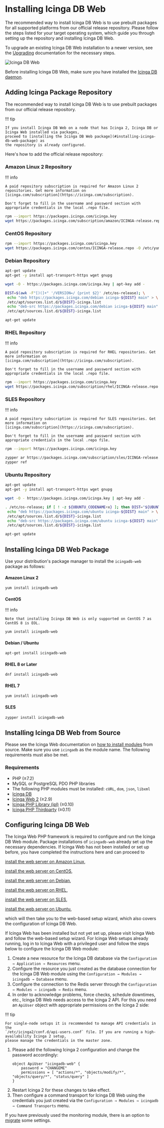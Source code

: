 <!-- {% if index %} -->
# Installing Icinga DB Web

The recommended way to install Icinga DB Web is to use prebuilt packages for
all supported platforms from our official release repository.
Please follow the steps listed for your target operating system,
which guide you through setting up the repository and installing Icinga DB Web.

To upgrade an existing Icinga DB Web installation to a newer version,
see the [Upgrading](05-Upgrading.md) documentation for the necessary steps.

![Icinga DB Web](res/icingadb-web.png)

Before installing Icinga DB Web, make sure you have installed the
[Icinga DB daemon](https://icinga.com/docs/icinga-db/latest/doc/02-Installation/).

<!-- {% else %} -->
<!-- {% if not from_source %} -->
## Adding Icinga Package Repository

The recommended way to install Icinga DB Web is to use prebuilt packages from our official release repository.

!!! tip

    If you install Icinga DB Web on a node that has Icinga 2, Icinga DB or Icinga Web installed via packages,
    proceed to [installing the Icinga DB Web package](#installing-icinga-db-web-package) as
    the repository is already configured.

Here's how to add the official release repository:

<!-- {% if amazon_linux %} -->
<!-- {% if not icingaDocs %} -->
### Amazon Linux 2 Repository
<!-- {% endif %} -->
!!! info

    A paid repository subscription is required for Amazon Linux 2 repositories. Get more information on
    [icinga.com/subscription](https://icinga.com/subscription).

    Don't forget to fill in the username and password section with appropriate credentials in the local .repo file.

```bash
rpm --import https://packages.icinga.com/icinga.key
wget https://packages.icinga.com/subscription/amazon/ICINGA-release.repo -O /etc/yum.repos.d/ICINGA-release.repo
```
<!-- {% endif %} -->

<!-- {% if centos %} -->
<!-- {% if not icingaDocs %} -->
### CentOS Repository
<!-- {% endif %} -->
```bash
rpm --import https://packages.icinga.com/icinga.key
wget https://packages.icinga.com/centos/ICINGA-release.repo -O /etc/yum.repos.d/ICINGA-release.repo
```
<!-- {% endif %} -->

<!-- {% if debian %} -->
<!-- {% if not icingaDocs %} -->
### Debian Repository
<!-- {% endif %} -->

```bash
apt-get update
apt-get -y install apt-transport-https wget gnupg

wget -O - https://packages.icinga.com/icinga.key | apt-key add -

DIST=$(awk -F"[)(]+" '/VERSION=/ {print $2}' /etc/os-release); \
 echo "deb https://packages.icinga.com/debian icinga-${DIST} main" > \
 /etc/apt/sources.list.d/${DIST}-icinga.list
 echo "deb-src https://packages.icinga.com/debian icinga-${DIST} main" >> \
 /etc/apt/sources.list.d/${DIST}-icinga.list

apt-get update
```
<!-- {% endif %} -->

<!-- {% if rhel %} -->
<!-- {% if not icingaDocs %} -->
### RHEL Repository
<!-- {% endif %} -->
!!! info

    A paid repository subscription is required for RHEL repositories. Get more information on
    [icinga.com/subscription](https://icinga.com/subscription).

    Don't forget to fill in the username and password section with appropriate credentials in the local .repo file.

```bash
rpm --import https://packages.icinga.com/icinga.key
wget https://packages.icinga.com/subscription/rhel/ICINGA-release.repo -O /etc/yum.repos.d/ICINGA-release.repo
```
<!-- {% endif %} -->

<!-- {% if sles %} -->
<!-- {% if not icingaDocs %} -->
### SLES Repository
<!-- {% endif %} -->
!!! info

    A paid repository subscription is required for SLES repositories. Get more information on
    [icinga.com/subscription](https://icinga.com/subscription).

    Don't forget to fill in the username and password section with appropriate credentials in the local .repo file.

```bash
rpm --import https://packages.icinga.com/icinga.key

zypper ar https://packages.icinga.com/subscription/sles/ICINGA-release.repo
zypper ref
```
<!-- {% endif %} -->

<!-- {% if ubuntu %} -->
<!-- {% if not icingaDocs %} -->
### Ubuntu Repository
<!-- {% endif %} -->

```bash
apt-get update
apt-get -y install apt-transport-https wget gnupg

wget -O - https://packages.icinga.com/icinga.key | apt-key add -

. /etc/os-release; if [ ! -z ${UBUNTU_CODENAME+x} ]; then DIST="${UBUNTU_CODENAME}"; else DIST="$(lsb_release -c| awk '{print $2}')"; fi; \
 echo "deb https://packages.icinga.com/ubuntu icinga-${DIST} main" > \
 /etc/apt/sources.list.d/${DIST}-icinga.list
 echo "deb-src https://packages.icinga.com/ubuntu icinga-${DIST} main" >> \
 /etc/apt/sources.list.d/${DIST}-icinga.list

apt-get update
```
<!-- {% endif %} -->

## Installing Icinga DB Web Package

Use your distribution's package manager to install the `icingadb-web` package as follows:

<!-- {% if amazon_linux %} -->
<!-- {% if not icingaDocs %} -->
#### Amazon Linux 2
<!-- {% endif %} -->
```bash
yum install icingadb-web
```
<!-- {% endif %} -->

<!-- {% if centos %} -->
<!-- {% if not icingaDocs %} -->
#### CentOS
<!-- {% endif %} -->
!!! info

    Note that installing Icinga DB Web is only supported on CentOS 7 as CentOS 8 is EOL.

```bash
yum install icingadb-web
```
<!-- {% endif %} -->

<!-- {% if debian or ubuntu %} -->
<!-- {% if not icingaDocs %} -->
#### Debian / Ubuntu
<!-- {% endif %} -->
```bash
apt-get install icingadb-web
```
<!-- {% endif %} -->

<!-- {% if rhel %} -->
#### RHEL 8 or Later

```bash
dnf install icingadb-web
```

#### RHEL 7

```bash
yum install icingadb-web
```
<!-- {% endif %} -->

<!-- {% if sles %} -->
<!-- {% if not icingaDocs %} -->
#### SLES
<!-- {% endif %} -->
```bash
zypper install icingadb-web
```
<!-- {% endif %} -->

<!-- {% else %} --><!-- {# end if not from_source #} -->
<!-- {% if not icingaDocs %} -->
## Installing Icinga DB Web from Source
<!-- {% endif %} -->

Please see the Icinga Web documentation on
[how to install modules](https://icinga.com/docs/icinga-web-2/latest/doc/08-Modules/#installation) from source.
Make sure you use `icingadb` as the module name. The following requirements must also be met.

### Requirements

* PHP (≥7.2)
* MySQL or PostgreSQL PDO PHP libraries
* The following PHP modules must be installed: `cURL`, `dom`, `json`, `libxml`
* [Icinga DB](https://github.com/Icinga/icingadb)
* [Icinga Web 2](https://github.com/Icinga/icingaweb2) (≥2.9)
* [Icinga PHP Library (ipl)](https://github.com/Icinga/icinga-php-library) (≥0.10)
* [Icinga PHP Thirdparty](https://github.com/Icinga/icinga-php-thirdparty) (≥0.11)
<!-- {% endif %} --><!-- {# end else if not from_source #} -->

## Configuring Icinga DB Web

<!-- {% if not from_source %} -->
The Icinga Web PHP framework is required to configure and run the Icinga DB Web module.
Package installations of `icingadb-web` already set up the necessary dependencies.
If Icinga Web has not been installed or set up before,
you have completed the instructions here and can proceed to
<!-- {% if amazon_linux %} -->
[install the web server on Amazon Linux](https://icinga.com/docs/icinga-web-2/latest/doc/02-Installation/06-Amazon-Linux/#install-the-web-server),
<!-- {% endif %} -->
<!-- {% if centos %} -->
[install the web server on CentOS](https://icinga.com/docs/icinga-web-2/latest/doc/02-Installation/03-CentOS/#install-the-web-server),
<!-- {% endif %} -->
<!-- {% if debian %} -->
[install the web server on Debian](https://icinga.com/docs/icinga-web-2/latest/doc/02-Installation/01-Debian/#install-the-web-server),
<!-- {% endif %} -->
<!-- {% if rhel %} -->
[install the web server on RHEL](https://icinga.com/docs/icinga-web-2/latest/doc/02-Installation/04-RHEL/#install-the-web-server),
<!-- {% endif %} -->
<!-- {% if sles %} -->
[install the web server on SLES](https://icinga.com/docs/icinga-web-2/latest/doc/02-Installation/05-SLES/#install-the-web-server),
<!-- {% endif %} -->
<!-- {% if ubuntu %} -->
[install the web server on Ubuntu](https://icinga.com/docs/icinga-web-2/latest/doc/02-Installation/02-Ubuntu/#install-the-web-server),
<!-- {% endif %} -->
which will then take you to the web-based setup wizard, which also covers the configuration of Icinga DB Web.
<!-- {% endif %} --><!-- {# end if not from_source #} -->

If Icinga Web has been installed but not yet set up,
please visit Icinga Web and follow the web-based setup wizard.
For Icinga Web setups already running,
log in to Icinga Web with a privileged user and follow the steps below to configure the Icinga DB Web module:

1. Create a new resource for the Icinga DB database via the `Configuration → Application → Resources` menu.
2. Configure the resource you just created as the database connection for the Icinga DB Web module using the
   `Configuration → Modules → icingadb → Database` menu.
3. Configure the connection to the Redis server through the `Configuration → Modules → icingadb → Redis` menu.
4. In order to acknowledge problems, force checks, schedule downtimes, etc., 
   Icinga DB Web needs access to the Icinga 2 API.
   For this you need an `ApiUser` object with appropriate permissions on the Icinga 2 side:
   
!!! tip

    For single-node setups it is recommended to manage API credentials in the
    `/etc/icinga2/conf.d/api-users.conf` file. If you are running a high-availability Icinga 2 setup,
    please manage the credentials in the master zone.

1. Please add the following Icinga 2 configuration and change the password accordingly:
   ```
   object ApiUser "icingadb-web" {
       password = "CHANGEME"
       permissions = [ "actions/*", "objects/modify/*", "objects/query/*", "status/query" ]
   }
   ```
2. Restart Icinga 2 for these changes to take effect. 
3. Then configure a command transport for Icinga DB Web
   using the credentials you just created via the `Configuration → Modules → icingadb → Command Transports` menu.

If you have previously used the monitoring module, there is an option to [migrate](10-Migration.md) some settings.
<!-- {% endif %} --><!-- {# end else if index #} -->
